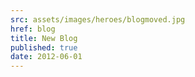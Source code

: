 ```yaml
---
src: assets/images/heroes/blogmoved.jpg
href: blog
title: New Blog
published: true
date: 2012-06-01
---
```

